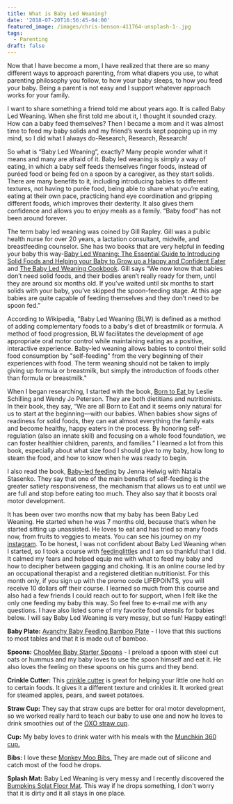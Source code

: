 ```yaml
---
title: What is Baby Led Weaning?
date: '2018-07-20T16:56:45-04:00'
featured_image: /images/chris-benson-411764-unsplash-1-.jpg
tags:
  - Parenting
draft: false
---
```

Now that I have become a mom, I have realized that there are so many different ways to approach parenting, from what diapers you use, to what parenting philosophy you follow, to how your baby sleeps, to how you feed your baby.  Being a parent is not easy and I support whatever approach works for your family. 

I want to share something a friend told me about years ago. It is called Baby Led Weaning. When she first told me about it, I thought it sounded crazy. How can a baby feed themselves? Then I became a mom and it was almost time to feed my baby solids and my friend’s words kept popping up in my mind, so I did what I always do-Research, Research, Research! 

So what is “Baby Led Weaning”, exactly? Many people wonder what it means and many are afraid of it. Baby led weaning is simply a way of eating, in which a baby self feeds themselves finger foods, instead of puréed food or being fed on a spoon by a caregiver, as they start solids. There are many benefits to it, including introducing babies to different textures, not having to purée food, being able to share what you’re eating, eating at their own pace, practicing hand eye coordination and gripping different foods, which improves their dexterity. It also gives them confidence and allows you to enjoy meals as a family. “Baby food” has not been around forever.

 The term baby led weaning was coined by Gill Rapley. Gill was a public health nurse for over 20 years, a lactation consultant, midwife, and breastfeeding counselor. She has two books that are very helpful in feeding your baby this way-[Baby Led Weaning: The Essential Guide to Introducing Solid Foods and Helping your Baby to Grow up a Happy and Confident Eater](https://amzn.to/2JLgXcg) and [The Baby Led Weaning Cookbook](https://amzn.to/2zT6MTv).   Gill says “We now know that babies don’t need solid foods, and their bodies aren’t really ready for them, until they are around six months old. If you’ve waited until six months to start solids with your baby, you’ve skipped the spoon-feeding stage. At this age babies are quite capable of feeding themselves and they don’t need to be spoon fed.” 

 According to Wikipedia, "Baby Led Weaning (BLW) is defined as a method of adding complementary foods to a baby's diet of breastmilk or formula. A method of food progression, BLW facilitates the development of age appropriate oral motor control while maintaining eating as a positive, interactive experience. Baby-led weaning allows babies to control their solid food consumption by "self-feeding" from the very beginning of their experiences with food. The term weaning should not be taken to imply giving up formula or breastmilk, but simply the introduction of foods other than formula or breastmilk."

When I began researching,  I started with the book, [Born to Eat ](https://amzn.to/2NyFe7X)by Leslie Schilling and Wendy Jo Peterson. They are  both dietitians and nutritionists. In their book, they say, “We are all Born to Eat and it seems only natural for us to start at the beginning—with our babies. When babies show signs of readiness for solid foods, they can eat almost everything the family eats and become healthy, happy eaters in the process. By honoring self-regulation (also an innate skill) and focusing on a whole food foundation, we can foster healthier children, parents, and families.” I learned a lot from this book, especially about what size food I should give to my baby, how long to steam the food, and how to know when he was ready to begin. 

I also read the book, [Baby-led feeding](https://amzn.to/2mvRYR9) by Jenna Helwig with Natalia Stasenko. They say that one of the main benefits of self-feeding is the greater satiety responsiveness, the mechanism that allows us to eat until we are full and stop before eating too much. They also say that it boosts oral motor development. 

It has been over two months now that my baby has been Baby Led Weaning. He started when he was 7 months old, because that’s when he started sitting up unassisted. He loves to eat and has tried so many foods now, from fruits to veggies to meats. You can see his journey on my [instagram](https://instagram.com/life_points/). To be honest, I was not confident about Baby Led Weaning when I started, so I took a course with [feedinglittle](http://www.feedinglittles.com/babies.html)s and I am so thankful that I did. It calmed my fears and helped equip me with what to feed my baby and how to decipher between gagging and choking.  It is an online course led by an occupational therapist and a registered dietitian nutritionist. For this month only, if you sign up with the promo code LIFEPOINTS, you will receive 10 dollars off their course. I learned so much from this course and also had a few friends I could reach out to for support, when I felt like the only one feeding my baby this way. So feel free to e-mail me with any questions.  I have also listed some of my favorite food utensils for babies below.  I will say Baby Led Weaning is very messy, but so fun! Happy eating!!



**Baby Plate:** [Avanchy Baby Feeding Bamboo Plate](https://amzn.to/2mAcQXq) - I love that this suctions to most tables and that it is made out of bamboo.

**Spoons:** [ChooMee Baby Starter Spoons](https://amzn.to/2v3xUJZ) - I preload a spoon with steel cut oats or hummus and my baby loves to use the spoon himself and eat it. He also loves the feeling on these spoons on his gums and they bend.

**Crinkle Cutter:** This [crinkle cutter](https://amzn.to/2zXQ5GD) is great for helping your little one hold on to certain foods. It gives it a different texture and crinkles it. It worked great for steamed apples, pears, and sweet potatoes. 

**Straw Cup:** They say that straw cups are better for oral motor development, so we worked really hard to teach our baby to use one and now he loves to drink smoothies out of the [OXO straw cup](https://amzn.to/2NzrrOk).

**Cup:** My baby loves to drink water with his meals with the [Munchkin 360 cup. ](https://amzn.to/2LBUkJb)

**Bibs:** I love these [Monkey Moo Bibs.](https://amzn.to/2LEz1Xm) They are made out of silicone and catch most of the food he drops.

**Splash Mat:** Baby Led Weaning is very messy and I recently discovered the [Bumpkins Splat Floor Mat](https://amzn.to/2JLoJDg). This way if he drops something, I don't worry that it is dirty and it all stays in one place.
